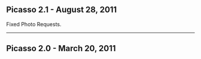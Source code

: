 Picasso 2.1 - August 28, 2011
-----------------------------

Fixed Photo Requests.

***

Picasso 2.0 - March 20, 2011
----------------------------
